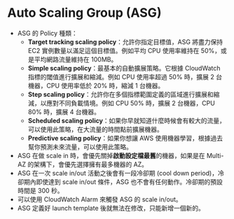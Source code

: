 # Auto Scaling Group (ASG)

- ASG 的 Policy 種類：
  - **Target tracking scaling policy**：允許你指定目標值，ASG 將盡力保持 EC2 實例數量以滿足這個目標值。例如平均 CPU 使用率維持在 50%，或是平均網路流量維持在 100MB。
  - **Simple scaling policy**：最基本的自動擴展策略。它根據 CloudWatch 指標的閾值進行擴展和縮減。例如 CPU 使用率超過 50% 時，擴展 2 台機器，CPU 使用率低於 20% 時，縮減 1 台機器。
  - **Step scaling policy**：允許你在多個指標範圍定義的區域進行擴展和縮減，以應對不同負載情境。例如 CPU 50% 時，擴展 2 台機器，CPU 80% 時，擴展 4 台機器。
  - **Scheduled scaling policy**：如果你早就知道什麼時候會有較大的流量，可以使用此策略，在大流量的時間點前擴展機器。
  - **Predictive scaling policy**：如果你想讓 AWS 使用機器學習，根據過去幫你預測未來流量，可以使用此策略。
- ASG 在做 scale in 時，會優先關掉**啟動設定檔最舊**的機器，如果是在 Multi-AZ 的架構下，會優先選擇擁有最多機器的 AZ。
- ASG 在一次 scale in/out 活動之後會有一段冷卻期 (cool down period)，冷卻期內即使達到 scale in/out 條件，ASG 也不會有任何動作。冷卻期的預設時間是 300 秒。
- 可以使用 CloudWatch Alarm 來觸發 ASG 的 scale in/out。
- ASG 定義好 launch template 後就無法在修改，只能新增一個新的。
